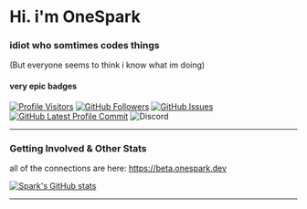 # Hi. i'm OneSpark
### idiot who somtimes codes things
(But everyone seems to think i know what im doing)

#### very epic badges
 [![Profile Visitors](https://visitor-badge-reloaded.herokuapp.com/badge?page_id=dotargz.visitor.badge.reloaded&color=AA00C3&style=for-the-badge&logo=github)](https://github.com/dotargz)
 [![GitHub Followers](https://img.shields.io/github/followers/dotargz?color=AA00C3&logo=github&style=for-the-badge)](https://github.com/dotargz?tab=followers/)
 [![GitHub Issues](https://img.shields.io/github/issues/dotargz/dotargz?label=Profile%20Issues&color=AA00C3&logo=github&style=for-the-badge)](https://github.com/dotargz/dotargz/issues/)
 [![GitHub Latest Profile Commit](https://img.shields.io/github/last-commit/dotargz/dotargz?color=AA00C3&logo=github&style=for-the-badge&label=Latest%20Profile%20Commit)](https://github.com/dotargz/dotargz/commits/master)
![Discord](https://img.shields.io/discord/847615745931870268?color=AA00C3&label=Discord%20Server&logo=discord&style=for-the-badge)
 
<hr>

### Getting Involved & Other Stats

all of the connections are here: https://beta.onespark.dev

[![Spark's GitHub stats](https://github-readme-stats.vercel.app/api?username=dotargz&bg_color=30,AA00C3,AA00C3&title_color=fff&text_color=fff&icon_color=fff&show_icons=true)](https://github.com/anuraghazra/github-readme-stats)

<hr>
